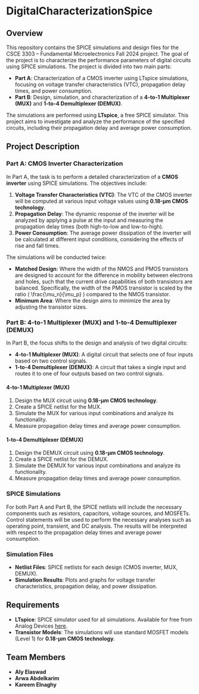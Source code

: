 # DigitalCharacterizationSpice

## Overview
This repository contains the SPICE simulations and design files for the CSCE 3303 – Fundamental Microelectronics Fall 2024 project. The goal of the project is to characterize the performance parameters of digital circuits using SPICE simulations. The project is divided into two main parts:

- **Part A**: Characterization of a CMOS inverter using LTspice simulations, focusing on voltage transfer characteristics (VTC), propagation delay times, and power consumption.
- **Part B**: Design, simulation, and characterization of a **4-to-1 Multiplexer (MUX)** and **1-to-4 Demultiplexer (DEMUX)**.

The simulations are performed using **LTspice**, a free SPICE simulator. This project aims to investigate and analyze the performance of the specified circuits, including their propagation delay and average power consumption.

## Project Description

### Part A: CMOS Inverter Characterization

In Part A, the task is to perform a detailed characterization of a **CMOS inverter** using SPICE simulations. The objectives include:
1. **Voltage Transfer Characteristics (VTC)**: The VTC of the CMOS inverter will be computed at various input voltage values using **0.18-μm CMOS technology**.
2. **Propagation Delay**: The dynamic response of the inverter will be analyzed by applying a pulse at the input and measuring the propagation delay times (both high-to-low and low-to-high).
3. **Power Consumption**: The average power dissipation of the inverter will be calculated at different input conditions, considering the effects of rise and fall times.

The simulations will be conducted twice:
- **Matched Design**: Where the width of the NMOS and PMOS transistors are designed to account for the difference in mobility between electrons and holes, such that the current drive capabilities of both transistors are balanced. Specifically, the width of the PMOS transistor is scaled by the ratio \( \frac{\mu_n}{\mu_p} \) compared to the NMOS transistor.
- **Minimum Area**: Where the design aims to minimize the area by adjusting the transistor sizes.

### Part B: 4-to-1 Multiplexer (MUX) and 1-to-4 Demultiplexer (DEMUX)

In Part B, the focus shifts to the design and analysis of two digital circuits:
- **4-to-1 Multiplexer (MUX)**: A digital circuit that selects one of four inputs based on two control signals. 
- **1-to-4 Demultiplexer (DEMUX)**: A circuit that takes a single input and routes it to one of four outputs based on two control signals.

#### 4-to-1 Multiplexer (MUX)
1. Design the MUX circuit using **0.18-μm CMOS technology**.
2. Create a SPICE netlist for the MUX.
3. Simulate the MUX for various input combinations and analyze its functionality.
4. Measure propagation delay times and average power consumption.

#### 1-to-4 Demultiplexer (DEMUX)
1. Design the DEMUX circuit using **0.18-μm CMOS technology**.
2. Create a SPICE netlist for the DEMUX.
3. Simulate the DEMUX for various input combinations and analyze its functionality.
4. Measure propagation delay times and average power consumption.

### SPICE Simulations
For both Part A and Part B, the SPICE netlists will include the necessary components such as resistors, capacitors, voltage sources, and MOSFETs. Control statements will be used to perform the necessary analyses such as operating point, transient, and DC analysis. The results will be interpreted with respect to the propagation delay times and average power consumption.

### Simulation Files
- **Netlist Files**: SPICE netlists for each design (CMOS inverter, MUX, DEMUX).
- **Simulation Results**: Plots and graphs for voltage transfer characteristics, propagation delay, and power dissipation.

## Requirements

- **LTspice**: SPICE simulator used for all simulations. Available for free from Analog Devices [here](https://www.analog.com/en/design-center/design-tools-and-calculators/ltspice-simulator.html).
- **Transistor Models**: The simulations will use standard MOSFET models (Level 1) for **0.18-μm CMOS technology**.

## Team Members
- **Aly Elaswad**
- **Arwa Abdelkarim**
- **Kareem Elnaghy** 


